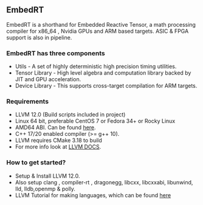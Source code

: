 ## EmbedRT

EmbedRT is a shorthand for Embedded Reactive Tensor, a math processing compiler for x86_64 , Nvidia GPUs and ARM based targets. ASIC & FPGA support is also in pipeline. 


### EmbedRT has three components

- Utils - A set of highly deterministic high precision timing utilities.
- Tensor Library - High level algebra and computation library backed by JIT and GPU acceleration.
- Device Library - This supports cross-target compilation for ARM targets.

### Requirements ###

*  LLVM 12.0 (Build scripts included in project)
*  Linux 64 bit, preferable CentOS 7 or Fedora 34+ or Rocky Linux
*  AMD64 ABI. Can be found [here](https://software.intel.com/sites/default/files/article/402129/mpx-linux64-abi.pdf).
*  C++ 17/20 enabled compiler (>= g++ 10).
*  LLVM requires CMake 3.18 to build
*  For more info look at [LLVM DOCS](https://llvm.org/docs/GettingStarted.html).


### How to get started? ###

* Setup & Install LLVM 12.0.
* Also setup clang , compiler-rt , dragonegg, libcxx, libcxxabi, libunwind, lld, lldb,openmp & polly.
* LLVM Tutorial for making languages, which can be found [here](https://llvm.org/docs/tutorial/)